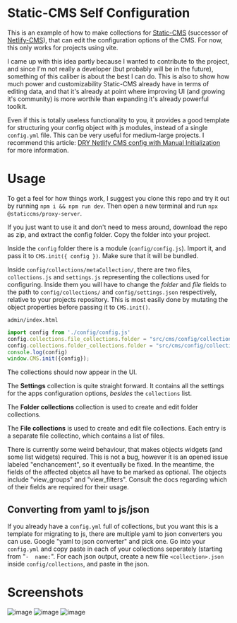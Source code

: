 # Static-CMS Self Configuration

This is an example of how to make collections for [Static-CMS](https://github.com/StaticJsCMS/static-cms) (successor of [Netlify-CMS](https://github.com/netlify/netlify-cms)), that can edit the configuration options of the CMS. For now, this only works for projects using vite.

I came up with this idea partly because I wanted to contribute to the project, and since I'm not really a developer (but probably will be in the future), something of this caliber is about the best I can do. This is also to show how much power and customizability Static-CMS already have in terms of editing data, and that it's already at point where improving UI (and growing it's community) is more worthile than expanding it's already powerful toolkit.

Even if this is totally useless functionality to you, it provides a good template for structuring your config object with js modules, instead of a single `config.yml` file. This can be very useful for medium-large projects. I recommend this article: [DRY Netlify CMS config with Manual Initialization](https://mrkaluzny.com/blog/dry-netlify-cms-config-with-manual-initialization/) for more information.

# Usage

To get a feel for how things work, I suggest you clone this repo and try it out by running `npm i && npm run dev`. Then open a new terminal and run `npx @staticcms/proxy-server`.

If you just want to use it and don't need to mess around, download the repo as zip, and extract the config folder. Copy the folder into your project.

Inside the `config` folder there is a module (`config/config.js`). Import it, and pass it to `CMS.init({ config })`. Make sure that it will be bundled.

Inside `config/collections/metaCollection/`, there are two files, `collections.js` and `settings.js` representing the collections used for configuring. Inside them you will have to change the _folder_ and _file_ fields to the path to `config/collections/` and `config/settings.json` respectively, relative to your projects repository. This is most easily done by mutating the object properties before passing it to `CMS.init()`.

`admin/index.html`
```js
import config from './config/config.js'
config.collections.file_collections.folder = "src/cms/config/collections/file" //use your own path here
config.collections.folder_collections.folder = "src/cms/config/collections/folder" //use your own path here
console.log(config)
window.CMS.init({config});
```

The collections should now appear in the UI.

The **Settings** collection is quite straight forward. It contains all the settings for the apps configuration options, _besides_ the `collections` list.

The **Folder collections** collection is used to create and edit folder collections. 

The **File collections** is used to create and edit file collections. Each entry is a separate file collectino, which contains a list of files.

There is currently some weird behaviour, that makes objects widgets (and some list widgets) required. This is not a bug, however it is an opened issue labeled "enchancement", so it eventually be fixed. In the meantime, the fields of the affected objetcs all have to be marked as optional. The objects include "view_groups" and "view_filters". Consult the docs regarding which of their fields are required for their usage.


## Converting from yaml to js/json

If you already have a `config.yml` full of collections, but you want this is a template for migrating to js, there are multiple yaml to json converters you can use. Google "yaml to json converter" and pick one. Go into your `config.yml` and copy paste in each of your collections seperately (starting from "`-  name:`". For each json output, create a new file `<collection>.json` inside `config/collections`, and paste in the json.

# Screenshots
![image](https://user-images.githubusercontent.com/75796723/213933613-bb281f12-036b-4a41-bfb1-589687a25949.png)
![image](https://user-images.githubusercontent.com/75796723/213933652-8bf8916f-92d7-4b87-92e1-e1944f8dfe46.png)
![image](https://user-images.githubusercontent.com/75796723/213933664-d9c56828-76cb-4730-a6da-f7f0f91fa286.png)

